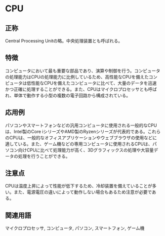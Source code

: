 

# CPU
## 正称
Central Processing Unitの略。中央処理装置とも呼ばれる。
## 特徴
コンピュータにおいて最も重要な部品であり、演算や制御を行う。コンピュータの処理能力はCPUの処理能力に比例しているため、高性能なCPUを備えたコンピュータは低性能なCPUを備えたコンピュータに比べて、大量のデータを迅速かつ正確に処理することができる。また、CPUはマイクロプロセッサとも呼ばれ、単体で動作する小型の複数の電子回路から構成されている。
## 応用例
パソコンやスマートフォンなどの汎用コンピュータに使用される一般的なCPUは、Intel製のCore iシリーズやAMD製のRyzenシリーズが代表的である。これらのCPUは、一般的なオフィスアプリケーションやウェブブラウザの使用などに適している。また、ゲーム機などの専用コンピュータに使用されるCPUは、パソコン向けCPUに比べて処理能力が高く、3Dグラフィックスの処理や大容量データの処理を行うことができる。
## 注意点
 CPUは温度上昇によって性能が低下するため、冷却装置を備えていることが多い。また、電源電圧の違いによって動作しない場合もあるため注意が必要である。
## 関連用語
マイクロプロセッサ, コンピュータ, パソコン, スマートフォン, ゲーム機